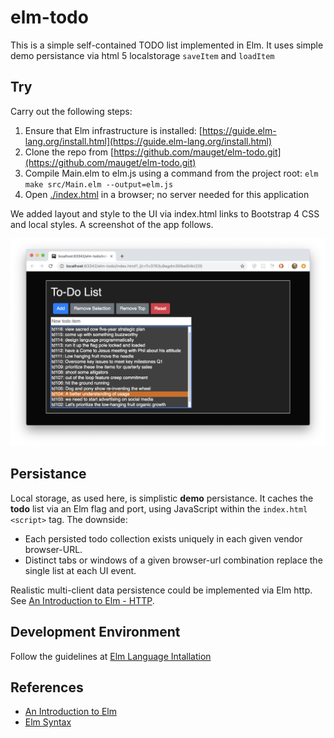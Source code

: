# elm-todo
This is a simple self-contained TODO list implemented in Elm. It uses simple
demo persistance via html 5 localstorage `saveItem` and `loadItem` 

## Try
Carry out the following steps:
1. Ensure that Elm infrastructure is installed: [https://guide.elm-lang.org/install.html](https://guide.elm-lang.org/install.html)
1. Clone the repo from [https://github.com/mauget/elm-todo.git](https://github.com/mauget/elm-todo.git)
1. Compile Main.elm to elm.js using a command from the project root: `elm make src/Main.elm --output=elm.js`
1. Open [./index.html](./index.html) in a browser; no server needed for this application 

We added layout and style to the UI via index.html links to 
Bootstrap 4 CSS and local styles. A screenshot of the app follows. 

![Styled todo image](doc/Elm-todo-styled.png)

## Persistance
Local storage, as used here, is simplistic **demo** persistance. It caches the
**todo** list via an Elm flag and port, using JavaScript within the `index.html` 
`<script>` tag. The downside:

+ Each persisted todo collection exists uniquely in each given 
vendor browser-URL. 
+ Distinct tabs or windows of a given browser-url combination replace the single list at each UI event. 

Realistic multi-client data persistence could be implemented via Elm http. 
See [An Introduction to Elm - HTTP](https://guide.elm-lang.org/effects/http.html).

## Development Environment 

Follow the guidelines at 
[Elm Language Intallation](https://guide.elm-lang.org/install.html)


## References

+ [An Introduction to Elm](https://guide.elm-lang.org/)
+ [Elm Syntax](https://elm-lang.org/docs/syntax#operators) 
